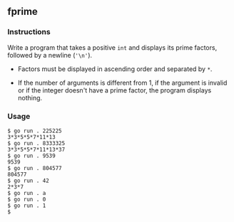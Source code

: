 ## fprime

### Instructions

Write a program that takes a positive `int` and displays its prime factors, followed by a newline (`'\n'`).

- Factors must be displayed in ascending order and separated by `*`.

- If the number of arguments is different from 1, if the argument is invalid or if the integer doesn't have a prime factor, the program displays nothing.

### Usage

```console
$ go run . 225225
3*3*5*5*7*11*13
$ go run . 8333325
3*3*5*5*7*11*13*37
$ go run . 9539
9539
$ go run . 804577
804577
$ go run . 42
2*3*7
$ go run . a
$ go run . 0
$ go run . 1
$
```
